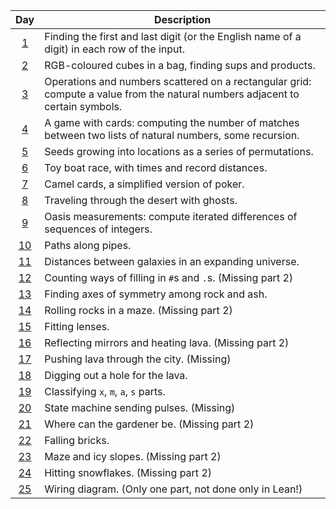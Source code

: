 |Day|Description|
|:-:|-|
|[1](descriptions_with_tests.md#day-1)|Finding the first and last digit (or the English name of a digit) in each row of the input.|
|[2](descriptions_with_tests.md#day-2)|RGB-coloured cubes in a bag, finding sups and products.|
|[3](descriptions_with_tests.md#day-3)|Operations and numbers scattered on a rectangular grid: compute a value from the natural numbers adjacent to certain symbols.|
|[4](descriptions_with_tests.md#day-4)|A game with cards: computing the number of matches between two lists of natural numbers, some recursion.|
|[5](descriptions_with_tests.md#day-5)|Seeds growing into locations as a series of permutations.|
|[6](descriptions_with_tests.md#day-6)|Toy boat race, with times and record distances.|
|[7](descriptions_with_tests.md#day-7)|Camel cards, a simplified version of poker.|
|[8](descriptions_with_tests.md#day-8)|Traveling through the desert with ghosts.|
|[9](descriptions_with_tests.md#day-9)|Oasis measurements: compute iterated differences of sequences of integers.|
|[10](descriptions_with_tests.md#day-10)|Paths along pipes.|
|[11](descriptions_with_tests.md#day-11)|Distances between galaxies in an expanding universe.|
|[12](descriptions_with_tests.md#day-12)|Counting ways of filling in `#`s and `.`s.  (Missing part 2)|
|[13](descriptions_with_tests.md#day-13)|Finding axes of symmetry among rock and ash.|
|[14](descriptions_with_tests.md#day-14)|Rolling rocks in a maze.  (Missing part 2)|
|[15](descriptions_with_tests.md#day-15)|Fitting lenses.|
|[16](descriptions_with_tests.md#day-16)|Reflecting mirrors and heating lava.  (Missing part 2)|
|[17](descriptions_with_tests.md#day-17)|Pushing lava through the city.  (Missing)|
|[18](descriptions_with_tests.md#day-18)|Digging out a hole for the lava.|
|[19](descriptions_with_tests.md#day-19)|Classifying `x`, `m`, `a`, `s` parts.|
|[20](descriptions_with_tests.md#day-20)|State machine sending pulses.  (Missing)|
|[21](descriptions_with_tests.md#day-21)|Where can the gardener be.  (Missing part 2)|
|[22](descriptions_with_tests.md#day-22)|Falling bricks.|
|[23](descriptions_with_tests.md#day-23)|Maze and icy slopes.  (Missing part 2)|
|[24](descriptions_with_tests.md#day-24)|Hitting snowflakes.  (Missing part 2)|
|[25](descriptions_with_tests.md#day-25)|Wiring diagram. (Only one part, not done only in Lean!)|
